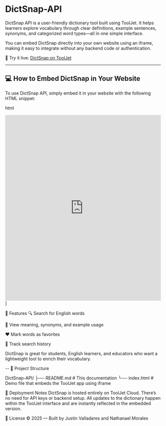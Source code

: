 # DictSnap-API
DictSnap API is a user-friendly dictionary tool built using ToolJet. It helps learners explore vocabulary through clear definitions, example sentences, synonyms, and categorized word types—all in one simple interface.

You can embed DictSnap directly into your own website using an iframe, making it easy to integrate without any backend code or authentication.

🔗 Try it live: [DictSnap on ToolJet](https://app.tooljet.ai/applications/f64a0969-d9d9-45f2-80ac-f6dfe84f2acc)

---

## 💻 How to Embed DictSnap in Your Website

To use DictSnap API, simply embed it in your website with the following HTML snippet:

html
<iframe
  src="https://app.tooljet.ai/applications/f64a0969-d9d9-45f2-80ac-f6dfe84f2acc"
  width="100%"
  height="600"
  frameborder="0"
  allowfullscreen>
</iframe>]

🌟 Features
🔍 Search for English words

💬 View meaning, synonyms, and example usage

❤️ Mark words as favorites

📜 Track search history

DictSnap is great for students, English learners, and educators who want a lightweight tool to enrich their vocabulary.

--
🧰 Project Structure

DictSnap-API/
├── README.md              # This documentation
└── index.html             # Demo file that embeds the ToolJet app using iframe

🚀 Deployment Notes
DictSnap is hosted entirely on ToolJet Cloud. There’s no need for API keys or backend setup. All updates to the dictionary happen within the ToolJet interface and are instantly reflected in the embedded version.

📄 License
© 2025 — Built by Justin Valladares and Nathanael Morales
